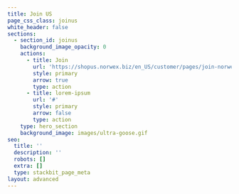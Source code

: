 ```yaml
---
title: Join US
page_css_class: joinus
white_header: false
sections:
  - section_id: joinus
    background_image_opacity: 0
    actions:
      - title: Join
        url: 'https://shopus.norwex.biz/en_US/customer/pages/join-norwex'
        style: primary
        arrow: true
        type: action
      - title: lorem-ipsum
        url: '#'
        style: primary
        arrow: false
        type: action
    type: hero_section
    background_image: images/ultra-goose.gif
seo:
  title: ''
  description: ''
  robots: []
  extra: []
  type: stackbit_page_meta
layout: advanced
---
```

